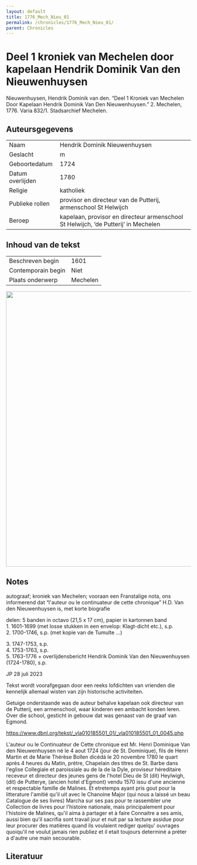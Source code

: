 ```yaml
---
layout: default
title: 1776_Mech_Nieu_01
permalink: /chronicles/1776_Mech_Nieu_01/
parent: Chronicles
--- 
```



# Deel 1 kroniek van Mechelen door kapelaan Hendrik Dominik Van den Nieuwenhuysen 

Nieuwenhuysen, Hendrik Dominik van den. “Deel 1 Kroniek van Mechelen Door Kapelaan Hendrik Dominik Van Den Nieuwenhuysen.” 2. Mechelen, 1776. Varia 832/1. Stadsarchief Mechelen. 

## Auteursgegevens 

| | | 
| --------------- | --------------- | 
| Naam | Hendrik Dominik Nieuwenhuysen | 
| Geslacht | m | 
 | Geboortedatum | 1724 | 
| Datum overlijden | 1780 | 
| Religie | katholiek | 
| Publieke rollen | provisor en directeur van de Putterij, armenschool St Helwijch | 
| Beroep | kapelaan, provisor en directeur armenschool St Helwijch, ‘de Putterij’ in Mechelen | 

## Inhoud van de tekst 

| | | 
| --------------- | --------------- | 
| Beschreven begin | 1601 | 
| Contemporain begin | Niet  | 
| Plaats onderwerp | Mechelen | 

[<img src="..\..\barplots_chronicles\1776_Mech_Nieu_01.jpg" width="750"/>](..\..\barplots_chronicles\1776_Mech_Nieu_01.jpg) 

## Notes 

autograaf; kroniek van Mechelen; vooraan een Franstalige nota, ons informerend
dat “l'auteur ou le continuateur de cette chronique” H.D. Van den
Nieuwenhuysen is, met korte biografie

delen: 5 banden in octavo (21,5 x 17 cm), papier in kartonnen band  
1\. 1601-1699 (met losse stukken in een envelop: Klagt-dicht etc.), s.p.  
2\. 1700-1746, s.p. (met kopie van de Tumulte ...)

3\. 1747-1753, s.p.  
4\. 1753-1763, s.p.  
5\. 1763-1776 + overlijdensbericht Hendrik Dominik Van den Nieuwenhuysen  
(1724-1780), s.p.



JP 28 juli 2023

Tekst wordt voorafgegaan door een reeks lofdichten van vrienden die kennelijk
allemaal wisten van zijn historische activiteiten.

Getuige onderstaande was de auteur behalve kapelaan ook directeur van de
Putterij, een armenschool, waar kinderen een ambacht konden leren. Over die
school, gesticht in gebouw dat was genaast van de graaf van Egmond.

<https://www.dbnl.org/tekst/_vla010185501_01/_vla010185501_01_0045.php>

L'auteur ou le Continuateur de Cette chronique est Mr. Henri Dominique Van den
Nieuwenhuysen né le 4 aout 1724 (jour de St. Dominique), fils de Henri Martin
et de Marie Thérèse Bollen dicédá le 20 novembre 1780 le quart après 4 heures
du Matin, prètre, Chapelain des titres de St. Barbe dans l'eglise Collegiale
et paroissiale au de la de la Dyle, proviseur héreditaire receveur et
directeur des jeunes gens de l'hotel Dieu de St (dit) Heylwigh, (dit) de
Putterye, (ancien hotel d'Egmont) vendu 1570 issu d'une ancienne et
respectable famille de Malines. Et etretemps ayant pris gout pour la
litterature l'amitié qu'il uit avec le Chanoine Major (qui nous a laissé un
beau Catalogue de ses livres) Marcha sur ses pas pour te rassembler une
Collection de livres pour l'histoire nationale, mais principalement pour
l'histoire de Malines, qu'il aima à partager et à faire Connaitre a ses amis,
aussi bien qu'il sacrifia sont travail jour et nuit par sa lecture assidue
pour leur procurer des matières quand ils voulaient rediger quelqu' ouvrages
quoiqu'il ne voulut jamais rien publiez et il etait toujours determiné a
prèter a d'autre une main secourable.



## Literatuur 

